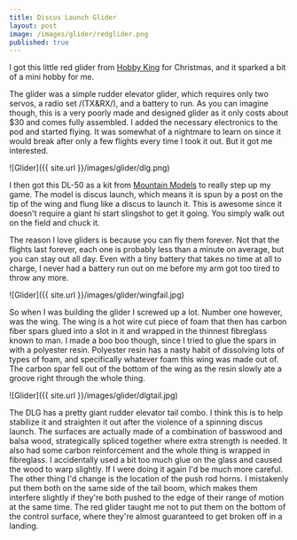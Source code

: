```yaml
---
title: Discus Launch Glider
layout: post
image: /images/glider/redglider.png
published: true
---
```


I got this little red glider from [Hobby King](www.hobbyking.com) for Christmas, and it sparked a bit of a mini hobby for me.
<!-- more -->
The glider was a simple rudder elevator glider, which requires only two servos, a radio set /(TX&RX/), and a battery to run. As you can imagine though, this is a very poorly made and designed glider as it only costs about $30 and comes fully assembled. I added the necessary electronics to the pod and started flying. It was somewhat of a nightmare to learn on since it would break after only a few flights every time I took it out. But it got me interested.

![Glider]({{ site.url }}/images/glider/dlg.png)

I then got this DL-50 as a kit from [Mountain Models](www.mountainmodels.com) to really step up my game. The model is discus launch, which means it is spun by a post on the tip of the wing and flung like a discus to launch it. This is awesome since it doesn't require a giant hi start slingshot to get it going. You simply walk out on the field and chuck it.

The reason I love gliders is because you can fly them forever. Not that the flights last forever, each one is probably less than a minute on average, but you can stay out all day. Even with a tiny battery that takes no time at all to charge, I never had a battery run out on me before my arm got too tired to throw any more.

![Glider]({{ site.url }}/images/glider/wingfail.jpg)

So when I was building the glider I screwed up a lot. Number one however, was the wing. The wing is a hot wire cut piece of foam that then has carbon fiber spars glued into a slot in it and wrapped in the thinnest fibreglass known to man. I made a boo boo though, since I tried to glue the spars in with a polyester resin. Polyester resin has a nasty habit of dissolving lots of types of foam, and specifically whatever foam this wing was made out of. The carbon spar fell out of the bottom of the wing as the resin slowly ate a groove right through the whole thing.

![Glider]({{ site.url }}/images/glider/dlgtail.jpg)

The DLG has a pretty giant rudder elevator tail combo. I think this is to help stabilize it and straighten it out after the violence of a spinning discus launch. The surfaces are actually made of a combination of basswood and balsa wood, strategically spliced together where extra strength is needed. It also had some carbon reinforcement and the whole thing is wrapped in fibreglass. I accidentally used a bit too much glue on the glass and caused the wood to warp slightly. If I were doing it again I'd be much more careful. The other thing I'd change is the location of the push rod horns. I mistakenly put them both on the same side of the tail boom, which makes them interfere slightly if they're both pushed to the edge of their range of motion at the same time. The red glider taught me not to put them on the bottom of the control surface, where they're almost guaranteed to get broken off in a landing.